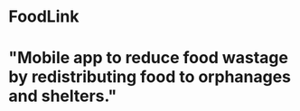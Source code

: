 # FoodLink
# "Mobile app to reduce food wastage by redistributing food to orphanages and shelters."
